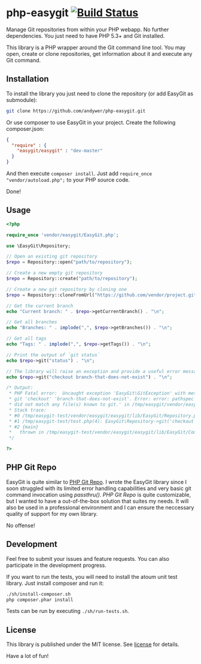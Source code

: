 # php-easygit [![Build Status](https://travis-ci.org/andywer/php-easygit.png?branch=master)](https://travis-ci.org/andywer/php-easygit)

Manage Git repositories from within your PHP webapp. No further dependencies. You just need to have PHP 5.3+ and Git installed.

This library is a PHP wrapper around the Git command line tool. You may open, create or clone repositories, get information about it and execute any Git command.


## Installation

To install the library you just need to clone the repository (or add EasyGit as submodule):

```sh
git clone https://github.com/andywer/php-easygit.git
```

Or use composer to use EasyGit in your project. Create the following composer.json:

```json
{
  "require" : {
    "easygit/easygit" : "dev-master"
  }
}
```

And then execute `composer install`. Just add `require_once "vendor/autoload.php";` to your PHP source code.

Done!


## Usage


```php
<?php

require_once 'vendor/easygit/EasyGit.php';

use \EasyGit\Repository;

// Open an existing git repository
$repo = Repository::open("path/to/repository");

// Create a new empty git repository
$repo = Repository::create("path/to/repository");

// Create a new git repository by cloning one
$repo = Repository::cloneFromUrl("https://github.com/vendor/project.git", "path/to/repository");

// Get the current branch
echo "Current branch: " . $repo->getCurrentBranch() . "\n";

// Get all branches
echo "Branches: " . implode(",", $repo->getBranches()) . "\n";

// Get all tags
echo "Tags: " . implode(",", $repo->getTags()) . "\n";

// Print the output of `git status`
echo $repo->git("status") . "\n";

// The library will raise an exception and provide a useful error message if git encounters an error
echo $repo->git("checkout branch-that-does-not-exist") . "\n";

/* Output:
 * PHP Fatal error:  Uncaught exception 'EasyGit\GitException' with message 'Git invocation failed:
 * git 'checkout' 'branch-that-does-not-exist'. Error: error: pathspec 'branch-that-does-not-exist'
 * did not match any file(s) known to git.' in /tmp/easygit/vendor/easygit/easygit/lib/EasyGit/Command.php:25
 * Stack trace:
 * #0 /tmp/easygit-test/vendor/easygit/easygit/lib/EasyGit/Repository.php(93): EasyGit\Command->run()
 * #1 /tmp/easygit-test/test.php(4): EasyGit\Repository->git('checkout branch...')
 * #2 {main}
 *   thrown in /tmp/easygit-test/vendor/easygit/easygit/lib/EasyGit/Command.php on line 25
 */

?>
```


## PHP Git Repo

EasyGit is quite similar to [PHP Git Repo](https://github.com/ornicar/php-git-repo).
I wrote the EasyGit library since I soon struggled with its limited error handling capabilities and very basic git command invocation using _passthru()_.
_PHP Git Repo_ is quite customizable, but I wanted to have a out-of-the-box solution that suites my needs. It will also be used in a professional environment and I can ensure the neccessary quality of support for my own library.

No offense!


## Development

Feel free to submit your issues and feature requests. You can also participate in the development progress.

If you want to run the tests, you will need to install the atoum unit test library. Just install composer and run it:

```sh
./sh/install-composer.sh
php composer.phar install
```

Tests can be run by executing `./sh/run-tests.sh`.


## License

This library is published under the MIT license. See [license](https://raw.github.com/andywer/php-easygit/master/LICENSE) for details.

Have a lot of fun!

